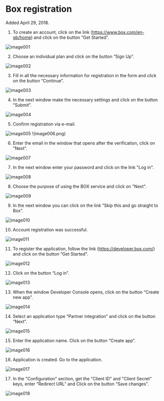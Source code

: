 # Box registration

Added April 29, 2018.

1. To create an account, click on the link
 (https://www.box.com/en-gb/home) 
and click on the button “Get Started”.

![image001](image001.png)

2. Choose an individual plan and click on the button “Sign Up”.

![image002](https://raw.githubusercontent.com/bNesisDeveloper/bNesis/master/Docs/Services/Box/image002.png)

3. Fill in all the necessary information for registration in the form and click on the button “Continue”.

![image003](https://raw.githubusercontent.com/bNesisDeveloper/bNesis/master/Docs/Services/Box/image003.png)

4. In the next window make the necessary settings and click on the button “Submit”.

![image004](https://raw.githubusercontent.com/bNesisDeveloper/bNesis/master/Docs/Services/Box/image004.png)

5. Confirm registration via e-mail.

![image005](https://raw.githubusercontent.com/bNesisDeveloper/bNesis/master/Docs/Services/Box/image005.png)
!(image006.png)

6. Enter the email in the window that opens after the verification, click on "Next".

![image007](https://raw.githubusercontent.com/bNesisDeveloper/bNesis/master/Docs/Services/Box/image007.png)

7. In the next window enter your password and click on the link "Log in".

![image008](https://raw.githubusercontent.com/bNesisDeveloper/bNesis/master/Docs/Services/Box/image008.png)

8. Choose the purpose of using the BOX service and click on "Next".

![image009](https://raw.githubusercontent.com/bNesisDeveloper/bNesis/master/Docs/Services/Box/image009.png)

9. In the next window you can click on the link “Skip this and go straight to Box”.

![image010](https://raw.githubusercontent.com/bNesisDeveloper/bNesis/master/Docs/Services/Box/image010.png)

10. Account registration was successful.

![image011](https://raw.githubusercontent.com/bNesisDeveloper/bNesis/master/Docs/Services/Box/image011.png)

11. To register the application, follow the link (https://developer.box.com/) 
and click on the button “Get Started”.

![image012](https://raw.githubusercontent.com/bNesisDeveloper/bNesis/master/Docs/Services/Box/image012.png)

12. Click on the button “Log in”.

![image013](https://raw.githubusercontent.com/bNesisDeveloper/bNesis/master/Docs/Services/Box/image013.png)

13. When the window Developer Console opens, click on the button “Create new app”.

![image014](https://raw.githubusercontent.com/bNesisDeveloper/bNesis/master/Docs/Services/Box/image014.png)

14. Select an application type “Partner integration” and click on the button “Next”.

![image015](https://raw.githubusercontent.com/bNesisDeveloper/bNesis/master/Docs/Services/Box/image015.png)

15. Enter the application name. Click on the button “Create app”.

![image016](https://raw.githubusercontent.com/bNesisDeveloper/bNesis/master/Docs/Services/Box/image016.png)

16. Application is created. Go to the application.

![image017](https://raw.githubusercontent.com/bNesisDeveloper/bNesis/master/Docs/Services/Box/image017.png)

17. In the "Configuration" section, get the "Client ID" and "Client Secret" keys, enter “Redirect URL” and Click on the button “Save changes”.

![image018](https://raw.githubusercontent.com/bNesisDeveloper/bNesis/master/Docs/Services/Box/image018.png)
